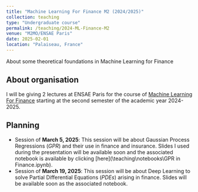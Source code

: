 ```yaml
---
title: "Machine Learning For Finance M2 (2024/2025)"
collection: teaching
type: "Undergraduate course"
permalink: /teaching/2024-ML-Finance-M2
venue: "M2MO/ENSAE Paris"
date: 2025-02-01
location: "Palaiseau, France"
---
```


About some theoretical foundations in Machine Learning for Finance 

## About organisation

I will be giving 2 lectures at ENSAE Paris for the course of [Machine Learning For Finance](https://www.ensae.fr/courses/82) starting at the second semester of the academic year 2024-2025.  

## Planning


- Session of **March 5, 2025**: This session will be about Gaussian Process Regressions ($\textit{GPR}$) and their use in finance and insurance. Slides I used during the presentation will be available soon and the associated notebook is available by clicking [here](\teaching\notebooks\GPR in Finance.ipynb).
- Session of **March 19, 2025**: This session will be about Deep Learning to solve Partial Differential Equations ($\textit{PDEs}$) arising in finance. Slides will be available soon as the associated notebook.


